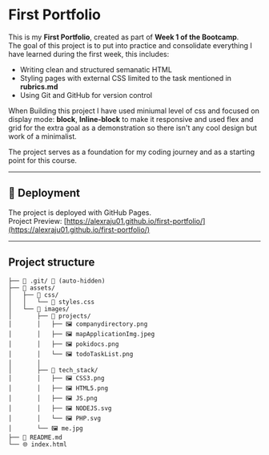 # First Portfolio

This is my **First Portfolio**, created as part of **Week 1 of the Bootcamp**.  
The goal of this project is to put into practice and consolidate everything I have learned during the first week, this includes:

- Writing clean and structured semanatic HTML
- Styling pages with external CSS limited to the task mentioned in **rubrics.md**
- Using Git and GitHub for version control

When Building this project I have used miniumal level of css and focused on display mode: **block**, **Inline-block** to make it responsive and used flex and grid for the extra goal as a demonstration so there
isn't any cool design but work of a minimalist.

The project serves as a foundation for my coding journey and as a starting point for this course.

---

## 🚀 Deployment

The project is deployed with GitHub Pages.  
Project Preview: [https://alexraju01.github.io/first-portfolio/](https://alexraju01.github.io/first-portfolio/)

---

## Project structure

```
├── 📁 .git/ 🚫 (auto-hidden)
├── 📁 assets/
│   ├── 📁 css/
│   │   └── 🎨 styles.css
│   └── 📁 images/
│       ├── 📁 projects/
│       │   ├── 🖼️ companydirectory.png
│       │   ├── 🖼️ mapApplicationImg.jpeg
│       │   ├── 🖼️ pokidocs.png
│       │   └── 🖼️ todoTaskList.png
│       │
│       ├── 📁 tech_stack/
│       │   ├── 🖼️ CSS3.png
│       │   ├── 🖼️ HTML5.png
│       │   ├── 🖼️ JS.png
│       │   ├── 🖼️ NODEJS.svg
│       │   └── 🖼️ PHP.svg
│       └── 🖼️ me.jpg
├── 📖 README.md
└── 🌐 index.html
```
